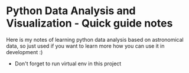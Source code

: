 # Python Data Analysis and Visualization - Quick guide notes

Here is my notes of learning python data analysis based on astronomical data, so just used if you want to learn more how you can use it in development :)

- Don't forget to run virtual env in this project